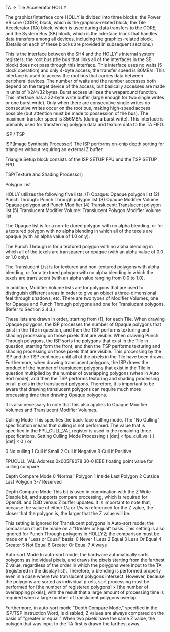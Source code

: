 TA => Tile Accelerator
HOLLY

The graphics/interface core HOLLY is divided into three blocks: the Power VR core (CORE) block,
which is the graphics-related block; the Tile Accelerator (TA) block, which is used during data transfers to the CORE; and the System Bus (SB) block, which is the interface block that handles data transfers among all devices, including the graphics-related block. (Details on each of these blocks are provided in subsequent sections.)

<System register interface>
This is the interface between the SH4 and the HOLLY's internal system registers; the root bus (the bus that links all of the interfaces in the SB block) does not pass through this interface.
This interface uses no waits (5 clock operation) and only 4-byte access; the transfer speed is 80MB/s.
<Root bus interface>
This interface is used to access the root bus that carries data between peripheral devices. The number of waits and the number accesses both depend on the target device of the access, but basically accesses are made in units of 1/2/4/32 bytes.
Burst access utilizes the wraparound function. This interface has a 32-byte write buffer (large enough for two single writes or one burst write). Only when there are consecutive single writes do consecutive writes occur on the root bus, making high-speed access possible (but attention must be made to possession of the bus). The maximum transfer speed is 356MB/s (during a burst write).
<TA FIFO interface>
This interface is primarily used for transferring polygon data and texture data to the TA FIFO.

ISP / TSP

ISP(Image Synthesis Processor)
The ISP performs on-chip depth sorting for triangles without requiring an external Z buffer.

Triangle Setup block consists of the ISP SETUP FPU and the TSP SETUP FPU

TSP(Texture and Shading Processor)


Polygon List

HOLLY utilizes the following five lists:
(1) Opaque: Opaque polygon list
(2) Punch Through: Punch Through polygon list
(3) Opaque Modifier Volume: Opaque polygon and Punch Modifier
(4) Translucent: Translucent polygon list
(5) Translucent Modifier Volume: Translucent Polygon Modifier Volume list



The Opaque list is for a non-textured polygon with no alpha blending, or for a textured polygon with no alpha blending in which all of the texels are opaque (with an alpha value of 1.0 only). 

The Punch Through is for a textured polygon with no alpha blending in which all of the texels are transparent or opaque (with an alpha value of 0.0 or 1.0 only). 

The Translucent List is for textured and non-textured polygons with alpha blending, or for a textured polygon with no alpha blending in which the texels are translucent (with an alpha value ranging from 0.0 to 1.0). 

In addition, Modifier Volume lists are for polygons that are used to distinguish different areas in order to give an object a three-dimensional feel through shadows, etc. 
There are two types of Modifier Volumes, one for Opaque and Punch Through polygons and one for Translucent polygons. (Refer to Section 3.4.3.)

These lists are drawn in order, starting from (1), for each Tile. When drawing Opaque polygons, the ISP processes the number of Opaque polygons that exist in the Tile in question, and then the TSP performs texturing and shading processing on those pixels that are visible. When drawing Punch Through polygons, the ISP sorts the polygons that exist in the Tile in question, starting form the front, and then the TSP performs texturing and shading processing on those pixels that are visible. This processing by the ISP and the TSP continues until all of the pixels in the Tile have been drawn. Furthermore, when drawing translucent polygons, the ISP draws the product of the number of translucent polygons that exist in the Tile in question multiplied by the number of overlapping polygons (when in Auto Sort mode), and then the TSP performs texturing and shading processing on all pixels in the translucent polygons. Therefore, it is important to be aware that drawing translucent polygons can require much more processing time than drawing Opaque polygons.

It is also necessary to note that this also applies to Opaque Modifier Volumes and Translucent Modifier Volumes.



Culling Mode
This specifies the back-face culling mode. The "No Culling" specification means that culling is not performed. The value that is specified in the FPU_CULL_VAL register is used in the remaining three specifications.
 Setting
Culling Mode
Processing
( |det| < fpu_cull_val ) ( |det| < 0 ) or

0 No culling
1 Cull if Small
2 Cull if Negative
3 Cull if Positive

FPUCULL_VAL Address:0x005F8078 30-0
IEEE floating point value for culling compare

Depth Compare Mode
0 ‘Normal’ Polygon
1 Inside Last Polygon
2 Outside Last Polygon
3-7 Reserved


Depth Compare Mode
This bit is used in combination with the Z Write Disable bit, and supports compare processing, which is required for OpenGL and D3D versus Z buffer updates. It is important to note that, because the value of either 1/z or 1/w is referenced for the Z value, the closer that the polygon is, the larger that the Z value will be.

This setting is ignored for Translucent polygons in Auto-sort mode; the comparison must be made on a "Greater or Equal" basis. This setting is also ignored for Punch Through polygons in HOLLY2; the comparison must be made on a "Less or Equal" basis.
0 Never
1 Less
2 Equal
3 Less Or Equal
4 Greater
5 Not Equal
6 Greater Or Equal
7 Always



Auto-sort Mode
In auto-sort mode, the hardware automatically sorts polygons as individual pixels, and draws the pixels starting from the farthest Z value, regardless of the order in which the polygons were input to the TA (registered in the display list). Therefore, α blending is performed properly even in a case where two translucent polygons intersect. However, because the polygons are sorted as individual pixels, sort processing must be performed for [the number of registered polygons] × [the number of overlapping pixels], with the result that a large amount of processing time is required when a large number of translucent polygons overlap.

Furthermore, in auto-sort mode "Depth Compare Mode," specified in the ISP/TSP Instruction Word, is disabled; Z values are always compared on the basis of "greater or equal." When two pixels have the same Z value, the polygon that was input to the TA first is drawn the farthest away.